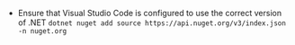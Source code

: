 - Ensure that Visual Studio Code is configured to use the correct version of .NET
`dotnet nuget add source https://api.nuget.org/v3/index.json -n nuget.org
`